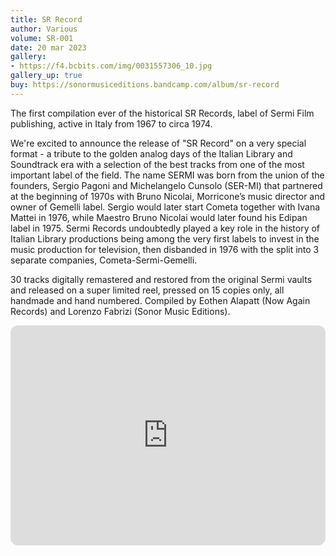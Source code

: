 ```yaml
---
title: SR Record
author: Various
volume: SR-001
date: 20 mar 2023
gallery:
- https://f4.bcbits.com/img/0031557306_10.jpg
gallery_up: true
buy: https://sonormusiceditions.bandcamp.com/album/sr-record
---
```

The first compilation ever of the historical SR Records, label of Sermi Film publishing, active in Italy from 1967 to circa 1974.

We're excited to announce the release of "SR Record" on a very special format - a tribute to the golden analog days of the Italian Library and Soundtrack era with a selection of the best tracks from one of the most important label of the field. The name SERMI was born from the union of the founders, Sergio Pagoni and Michelangelo Cunsolo (SER-MI) that partnered at the beginning of 1970s with Bruno Nicolai, Morricone’s music director and owner of Gemelli label. Sergio would later start Cometa together with Ivana Mattei in 1976, while Maestro Bruno Nicolai would later found his Edipan label in 1975. Sermi Records undoubtedly played a key role in the history of Italian Library productions being among the very first labels to invest in the music production for television, then disbanded in 1976 with the split into 3 separate companies, Cometa-Sermi-Gemelli.

30 tracks digitally remastered and restored from the original Sermi vaults and released on a super limited reel, pressed on 15 copies only, all handmade and hand numbered. Compiled by Eothen Alapatt (Now Again Records) and Lorenzo Fabrizi (Sonor Music Editions).

<iframe style="border-radius:12px" src="https://open.spotify.com/embed/playlist/3TxZp9wBhZ9wxDp4Zs5N7b?utm_source=generator&theme=0" width="100%" height="352" frameBorder="0" allowfullscreen="" allow="autoplay; clipboard-write; encrypted-media; fullscreen; picture-in-picture" loading="lazy"></iframe>
